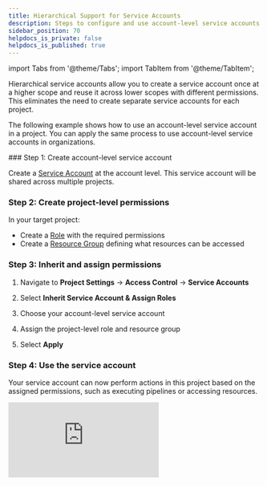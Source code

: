 ```yaml
---
title: Hierarchical Support for Service Accounts
description: Steps to configure and use account-level service accounts at project level.
sidebar_position: 70
helpdocs_is_private: false
helpdocs_is_published: true
---
```


import Tabs from '@theme/Tabs';
import TabItem from '@theme/TabItem';

Hierarchical service accounts allow you to create a service account once at a higher scope and reuse it across lower scopes with different permissions. This eliminates the need to create separate service accounts for each project.

The following example shows how to use an account-level service account in a project. You can apply the same process to use account-level service accounts in organizations.

<Tabs>
<TabItem label="Manual" value="manual">
### Step 1: Create account-level service account

Create a [Service Account](./add-and-manage-service-account.md#create-a-service-account) at the account level. This service account will be shared across multiple projects.

### Step 2: Create project-level permissions

In your target project:
   - Create a [Role](./add-manage-roles.md#create-a-role) with the required permissions
   - Create a [Resource Group](./add-resource-groups.md#create-a-resource-group) defining what resources can be accessed

### Step 3: Inherit and assign permissions

1. Navigate to **Project Settings** → **Access Control** → **Service Accounts**

2. Select **Inherit Service Account & Assign Roles**

3. Choose your account-level service account

4. Assign the project-level role and resource group

5. Select **Apply**

### Step 4: Use the service account

Your service account can now perform actions in this project based on the assigned permissions, such as executing pipelines or accessing resources.

</TabItem>
<TabItem label="Interactive" value="interactive">
   <iframe src="https://app.tango.us/app/embed/d998701a-487a-4dd3-b2f2-45869a797143" 
           style={{ minHeight: '640px', width: '80%', height: '100%', border: 'none' }}
        sandbox="allow-scripts allow-top-navigation-by-user-activation allow-popups allow-same-origin"
        security="restricted"
        title="Revoke Tokens in Harness"
        referrerPolicy="strict-origin-when-cross-origin"
        frameBorder="0"
        allowFullScreen
        />
</TabItem>
</Tabs>
## Benefits

- **Centralized Service Account Management**: Reduce the need to create and manage multiple service accounts for each project.

- **Simplified Permissions**: Easily manage permissions at the project level by assigning roles to account-level service accounts.

- **Seamless Pipeline Execution**: Service accounts can execute pipelines in any project without additional setup once permissions are in place.

## Additional Resources
For more information on how to manage service accounts, create roles, and assign permissions in Harness, refer to the following documentation on Harness Developer Hub:

- [Managing Service Accounts](./add-and-manage-service-account.md)

- [Creating and Managing Roles](./add-manage-roles.md)

- [Assigning Roles and Permissions](./rbac-in-harness.md)